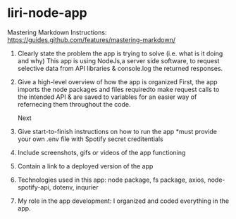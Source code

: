 # liri-node-app
Mastering Markdown Instructions: 
https://guides.github.com/features/mastering-markdown/

1. Clearly state the problem the app is trying to solve (i.e. what is it doing and why)
    This app is using NodeJs,a server side software, to request selective data from API libraries & console.log the returned responses.

2. Give a high-level overview of how the app is organized
    First, the app imports the node packages and files requiredto make request calls to the intended API & are saved to variables for an easier way of refernecing them throughout the code. 

    Next 

3. Give start-to-finish instructions on how to run the app
*must provide your own .env file with Spotify secret creditentials

4. Include screenshots, gifs or videos of the app functioning

5. Contain a link to a deployed version of the app

6. Technologies used in this app:
    node package,
    fs package,
    axios,
    node-spotify-api,
    dotenv,
    inqurier

7. My role in the app development:
I organized and coded everything in the app.